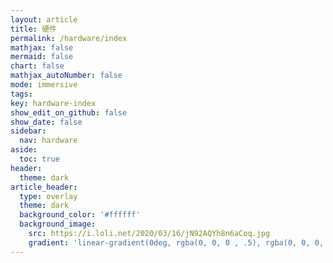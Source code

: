 ```yaml
---
layout: article
title: 硬件
permalink: /hardware/index
mathjax: false
mermaid: false
chart: false
mathjax_autoNumber: false
mode: immersive
tags: 
key: hardware-index
show_edit_on_github: false
show_date: false
sidebar:
  nav: hardware
aside:
  toc: true
header:
  theme: dark
article_header:
  type: overlay
  theme: dark
  background_color: '#ffffff'
  background_image:
    src: https://i.loli.net/2020/03/16/jN92AQYh8n6aCoq.jpg
    gradient: 'linear-gradient(0deg, rgba(0, 0, 0 , .5), rgba(0, 0, 0, .3))'
---
```


<!--more-->

